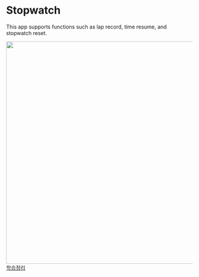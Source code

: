 # Stopwatch

This app supports functions such as lap record, time resume, and stopwatch reset.

<img src = "https://user-images.githubusercontent.com/98953443/156105490-6592c3cc-845b-4714-8a75-8772c5b91ca8.gif" height="600" align="left"/>

[학습정리](https://github.com/Hhyemm/TIL/blob/main/22-02/220228.md)